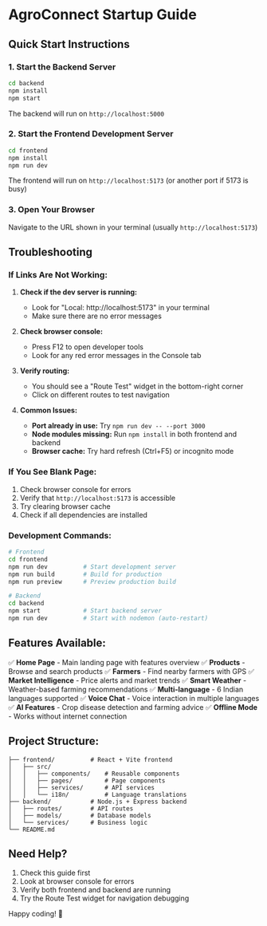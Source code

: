 # AgroConnect Startup Guide

## Quick Start Instructions

### 1. Start the Backend Server
```bash
cd backend
npm install
npm start
```
The backend will run on `http://localhost:5000`

### 2. Start the Frontend Development Server
```bash
cd frontend
npm install
npm run dev
```
The frontend will run on `http://localhost:5173` (or another port if 5173 is busy)

### 3. Open Your Browser
Navigate to the URL shown in your terminal (usually `http://localhost:5173`)

## Troubleshooting

### If Links Are Not Working:

1. **Check if the dev server is running:**
   - Look for "Local: http://localhost:5173" in your terminal
   - Make sure there are no error messages

2. **Check browser console:**
   - Press F12 to open developer tools
   - Look for any red error messages in the Console tab

3. **Verify routing:**
   - You should see a "Route Test" widget in the bottom-right corner
   - Click on different routes to test navigation

4. **Common Issues:**
   - **Port already in use:** Try `npm run dev -- --port 3000`
   - **Node modules missing:** Run `npm install` in both frontend and backend
   - **Browser cache:** Try hard refresh (Ctrl+F5) or incognito mode

### If You See Blank Page:

1. Check browser console for errors
2. Verify that `http://localhost:5173` is accessible
3. Try clearing browser cache
4. Check if all dependencies are installed

### Development Commands:

```bash
# Frontend
cd frontend
npm run dev          # Start development server
npm run build        # Build for production
npm run preview      # Preview production build

# Backend
cd backend
npm start            # Start backend server
npm run dev          # Start with nodemon (auto-restart)
```

## Features Available:

✅ **Home Page** - Main landing page with features overview
✅ **Products** - Browse and search products
✅ **Farmers** - Find nearby farmers with GPS
✅ **Market Intelligence** - Price alerts and market trends
✅ **Smart Weather** - Weather-based farming recommendations
✅ **Multi-language** - 6 Indian languages supported
✅ **Voice Chat** - Voice interaction in multiple languages
✅ **AI Features** - Crop disease detection and farming advice
✅ **Offline Mode** - Works without internet connection

## Project Structure:
```
├── frontend/          # React + Vite frontend
│   ├── src/
│   │   ├── components/    # Reusable components
│   │   ├── pages/         # Page components
│   │   ├── services/      # API services
│   │   └── i18n/          # Language translations
├── backend/           # Node.js + Express backend
│   ├── routes/        # API routes
│   ├── models/        # Database models
│   └── services/      # Business logic
└── README.md
```

## Need Help?

1. Check this guide first
2. Look at browser console for errors
3. Verify both frontend and backend are running
4. Try the Route Test widget for navigation debugging

Happy coding! 🚀